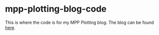 # mpp-plotting-blog-code

This is where the code is for my MPP Plotting blog. The blog can be found [here](http://engineering.pivotal.io/post/mpp-plotting/).
